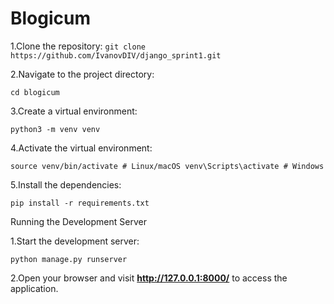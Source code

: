 # Blogicum
1.Clone the repository:
`git clone https://github.com/IvanovDIV/django_sprint1.git`

2.Navigate to the project directory:

`cd blogicum`

3.Create a virtual environment:

`python3 -m venv venv`

4.Activate the virtual environment:

`source venv/bin/activate # Linux/macOS
venv\Scripts\activate # Windows`

5.Install the dependencies:

`pip install -r requirements.txt`

Running the Development Server

1.Start the development server:

`python manage.py runserver`

2.Open your browser and visit <b>http://127.0.0.1:8000/</b> to access the application.
